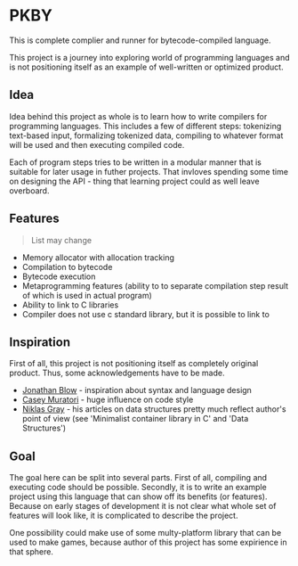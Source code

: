 # PKBY

This is complete complier and runner for bytecode-compiled language.

This project is a journey into exploring world of programming languages and is not positioning itself as an example of well-written or optimized product. 

## Idea

Idea behind this project as whole is to learn how to write compilers for programming languages. This includes a few of different steps: tokenizing text-based input, formalizing tokenized data, compiling to whatever format will be used and then executing compiled code. 

Each of program steps tries to be written in a modular manner that is suitable for later usage in futher projects. That invloves spending some time on designing the API - thing that learning project could as well leave overboard.

## Features

> List may change

* Memory allocator with allocation tracking
* Compilation to bytecode
* Bytecode execution
* Metaprogramming features (ability to to separate compilation step result of which is used in actual program)
* Ability to link to C libraries
* Compiler does not use c standard library, but it is possible to link to 

## Inspiration

First of all, this project is not positioning itself as completely original product. Thus, some acknowledgements have to be made.

* [Jonathan Blow](https://www.youtube.com/user/jblow888) - inspiration about syntax and language design
* [Casey Muratori](https://www.youtube.com/c/MollyRocket) - huge influence on code style 
* [Niklas Gray](https://www.gamasutra.com/blogs/author/NiklasGray/1016727/) - his articles on data structures pretty much reflect author's point of view (see 'Minimalist container library in C' and 'Data Structures')

## Goal

The goal here can be split into several parts. 
First of all, compiling and executing code should be possible. Secondly, it is to write an example project using this language that can show off its benefits (or features). Because on early stages of development it is not clear what whole set of features will look like, it is complicated to describe the project. 

One possibility could make use of some multy-platform library that can be used to make games, because author of this project has some expirience in that sphere.